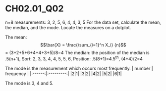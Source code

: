 # CH02.01_Q02 #

n=8 measurements: 3, 2, 5, 6, 4, 4, 3, 5
For the data set, calculate the mean, the median, and the mode. Locate the measures on a dotplot.

The mean: $$\bar{X} = \frac{\sum_{i=1}^n X_i} {n}$$ = (3+2+5+6+4+4+3+5)/8=4
The median: the position of the median is .5(n+1), Sort: 2, 3, 3, 4, 4, 5, 5, 6, Position: .5(8+1)=4.5<sup>th</sup>, (4+4)/2=4

The mode is the measurement which occurs most frequently.
| number | frequency |
|:------:|:---------:|
|2|1|
|3|2|
|4|2|
|5|2|
|6|1|

The mode is 3, 4 and 5.
